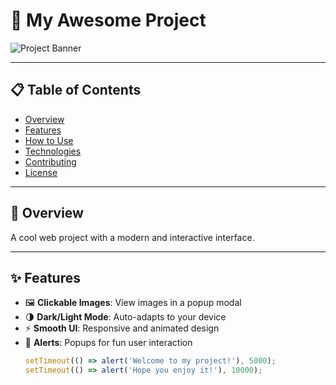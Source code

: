 # 🚀 My Awesome Project

![Project Banner](https://i.postimg.cc/SxGhM2TP/RDT-20250628-0852191356977231564136252.png)

---

## 📋 Table of Contents
- [Overview](#overview)
- [Features](#features)
- [How to Use](#how-to-use)
- [Technologies](#technologies)
- [Contributing](#contributing)
- [License](#license)

---

## 🌟 Overview
A cool web project with a modern and interactive interface.

---

## ✨ Features
- 🖼️ **Clickable Images**: View images in a popup modal
- 🌗 **Dark/Light Mode**: Auto-adapts to your device
- ⚡ **Smooth UI**: Responsive and animated design
- 🔔 **Alerts**: Popups for fun user interaction
  ```javascript
  setTimeout(() => alert('Welcome to my project!'), 5000);
  setTimeout(() => alert('Hope you enjoy it!'), 10000);
